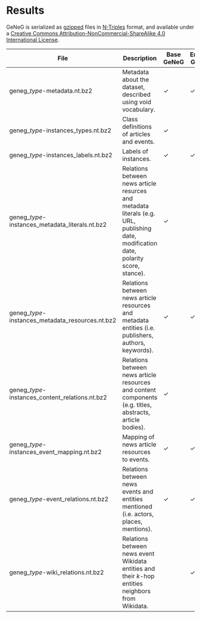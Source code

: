 # Results

GeNeG is serialized as [gzipped](https://www.gzip.org/) files in [N-Triples](https://www.w3.org/TR/n-triples/) format, and available under a [Creative Commons Attribution-NonCommercial-ShareAlike 4.0 International License](https://creativecommons.org/licenses/by-nc-sa/4.0/). 

| File | Description | Base GeNeG | Entities GeNeG | Complete GeNeG |
|------|-------------|------------|----------------|----------------|
| geneg_*type*-metadata.nt.bz2     |    Metadata about the dataset, described using void vocabulary.         |   &check;     |          &check;      | &check;     |
| geneg_*type*-instances_types.nt.bz2     |     Class definitions of articles and events.        |     &check;       |                |        &check;        |
| geneg_*type*-instances_labels.nt.bz2 |   Labels of instances. | &check; | &check; | &check; |
| geneg_*type*-instances_metadata_literals.nt.bz2   |   Relations between news article resurces and metadata literals (e.g. URL, publishing date, modification date, polarity score, stance).        |     &check;      |                |       &check;         |
|   geneg_*type*-instances_metadata_resources.nt.bz2   |  Relations between news article resources and metadata entities (i.e. publishers, authors, keywords).           |  &check;          |         &check;       |        &check;        |
|   geneg_*type*-instances_content_relations.nt.bz2   |  Relations between news article resources and content components (e.g. titles, abstracts, article bodies).      |    &check;       |                |        &check;        |
|   geneg_*type*-instances_event_mapping.nt.bz2   |   Mapping of news article resources to events.          |    &check;        |         &check;       |          &check;      |
|    geneg_*type*-event_relations.nt.bz2  |   Relations between news events and entities mentioned (i.e. actors, places, mentions).        |    &check;        |         &check;      |     &check;           |
|   geneg_*type*-wiki_relations.nt.bz2   |    Relations between news event Wikidata entities and their *k*-hop entities neighbors from Wikidata.        |            |      &check;          |       &check;         |